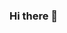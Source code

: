 ### Hi there 👋

<!--
**mayank8887/mayank8887** is a ✨ _special_ ✨ repository because its `README.md` (this file) appears on your GitHub profile.

Here are some ideas to get you started:

- 🔭 I’m currently working on React projects
- 🌱 I’m currently learning React
- 👯 I’m looking to collaborate on Full stack web development
- 🤔 I’m looking for help with Building amazing sites together
- 💬 Ask me about React, MongoDB, Js, ExpressJS
- 📫 How to reach me: mayankdhyani.mbd@gmail.com
- 😄 Pronouns: ...
- ⚡ Fun fact: ...
-->
